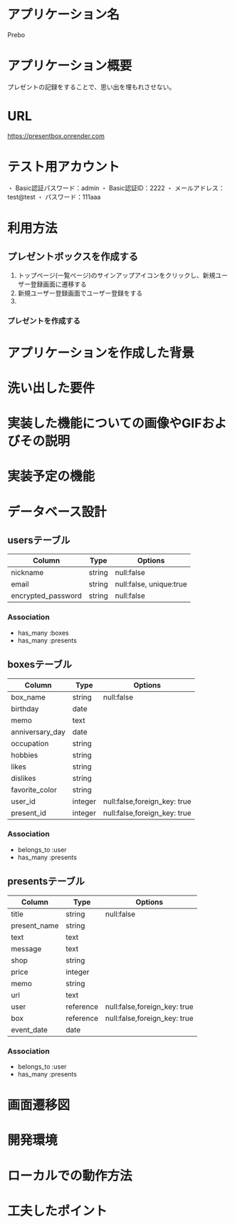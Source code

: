 # アプリケーション名
Prebo

# アプリケーション概要
プレゼントの記録をすることで、思い出を埋もれさせない。

# URL
https://presentbox.onrender.com

# テスト用アカウント
・ Basic認証パスワード：admin
・ Basic認証ID：2222
・ メールアドレス：test@test
・ パスワード：111aaa

# 利用方法
## プレゼントボックスを作成する
1. トップページ(一覧ページ)のサインアップアイコンをクリックし、新規ユーザー登録画面に遷移する
2. 新規ユーザー登録画面でユーザー登録をする
3. 

### プレゼントを作成する


# アプリケーションを作成した背景

# 洗い出した要件

# 実装した機能についての画像やGIFおよびその説明

# 実装予定の機能

# データベース設計

## usersテーブル

| Column                 | Type             | Options                 |
| ---------------------- | ---------------- | ----------------------- |
| nickname               | string           | null:false              |
| email                  | string           | null:false, unique:true |
| encrypted_password     | string           | null:false              |


### Association
- has_many :boxes
- has_many :presents

## boxesテーブル

| Column                 | Type             | Options                       |
| ---------------------- | ---------------- | ----------------------------- |
| box_name               | string           | null:false                    |
| birthday               | date             |                               |
| memo                   | text             |                               |
| anniversary_day        | date             |                               |
| occupation             | string           |                               |
| hobbies                | string           |                               |
| likes                  | string           |                               |
| dislikes               | string           |                               |
| favorite_color         | string           |                               |
| user_id                | integer          | null:false,foreign_key: true  |
| present_id             | integer          | null:false,foreign_key: true  |

### Association
- belongs_to :user
- has_many :presents

## presentsテーブル

| Column                 | Type             | Options                 |
| ---------------------- | ---------------- | ----------------------- |
| title                  | string           | null:false              |
| present_name           | string           |                         |
| text                   | text             |                         |
| message                | text             |                         |
| shop                   | string           |                         |
| price                  | integer          |                         |
| memo                   | string           |                         |
| url                    | text             |                         |
| user                   | reference        | null:false,foreign_key: true  |
| box                    | reference        | null:false,foreign_key: true  |
| event_date             | date             |                         |


### Association
- belongs_to :user
- has_many :presents

# 画面遷移図

# 開発環境

# ローカルでの動作方法

# 工夫したポイント